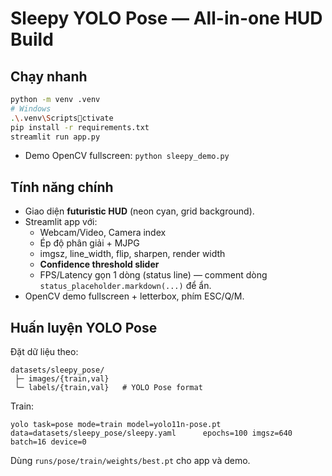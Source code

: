 # Sleepy YOLO Pose — All-in-one HUD Build

## Chạy nhanh
```bash
python -m venv .venv
# Windows
.\.venv\Scriptsctivate
pip install -r requirements.txt
streamlit run app.py
```
- Demo OpenCV fullscreen: `python sleepy_demo.py`

## Tính năng chính
- Giao diện **futuristic HUD** (neon cyan, grid background).
- Streamlit app với:
  - Webcam/Video, Camera index
  - Ép độ phân giải + MJPG
  - imgsz, line_width, flip, sharpen, render width
  - **Confidence threshold slider**
  - FPS/Latency gọn 1 dòng (status line) — comment dòng `status_placeholder.markdown(...)` để ẩn.
- OpenCV demo fullscreen + letterbox, phím ESC/Q/M.

## Huấn luyện YOLO Pose
Đặt dữ liệu theo:
```
datasets/sleepy_pose/
 ├─ images/{train,val}
 └─ labels/{train,val}   # YOLO Pose format
```
Train:
```
yolo task=pose mode=train model=yolo11n-pose.pt data=datasets/sleepy_pose/sleepy.yaml      epochs=100 imgsz=640 batch=16 device=0
```
Dùng `runs/pose/train/weights/best.pt` cho app và demo.
